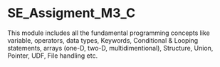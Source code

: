 # SE_Assigment_M3_C
This module includes all the fundamental programming concepts like variable, operators, 
data types, Keywords, Conditional & Looping statements, arrays (one-D, two-D, 
multidimentional), Structure, Union, Pointer, UDF, File handling etc.
